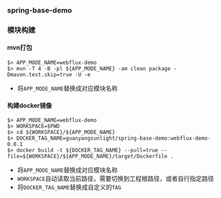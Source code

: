 ### spring-base-demo

### 模块构建
#### mvn打包
```
$> APP_MODE_NAME=webflux-demo
$> mvn -T 4 -B -pl ${APP_MODE_NAME} -am clean package -Dmaven.test.skip=true -U -e
```
- 将`APP_MODE_NAME`替换成对应模块名称

#### 构建docker镜像
```
$> APP_MODE_NAME=webflux-demo
$> WORKSPACE=$PWD
$> cd ${WORKSPACE}/${APP_MODE_NAME}
$> DOCKER_TAG_NAME=guanyangsunlight/spring-base-demo:webflux-demo-0.0.1
$> docker build -t ${DOCKER_TAG_NAME} --pull=true --file=${WORKSPACE}/${APP_MODE_NAME}/target/Dockerfile .
```
- 将`APP_MODE_NAME`替换成对应模块名称
- `WORKSPACE`自动读取当前路径，需要切换到工程根路径，或者自行指定路径
- 将`DOCKER_TAG_NAME`替换成自定义的`TAG`
